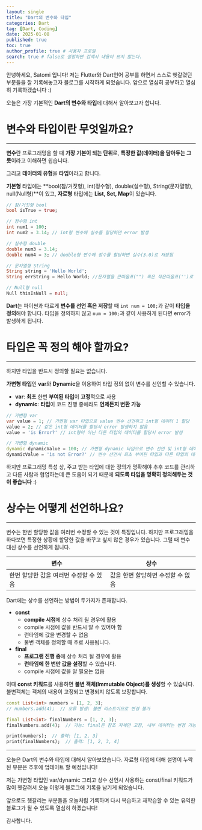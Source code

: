 ```yaml
---
layout: single
title: "Dart의 변수와 타입"
categories: Dart
tag: [Dart, Coding]
date: 2025-01-08
published: true
toc: true
author_profile: true # 사용자 프로필
search: true # false로 설정하면 검색시 내용이 뜨지 않는다.
---
```




안녕하세요, Satomi 입니다! 저는 Flutter와 Dart언어 공부를 하면서 스스로 헷갈렸던 부분들을 잘 기록해놓고자 블로그를 시작하게 되었습니다. 앞으로 열심히 공부하고 열심히 기록하겠습니다 :) 



오늘은 가장 기본적인 **Dart의 변수와 타입**에 대해서 알아보고자 합니다. 





# 변수와 타입이란 무엇일까요?

------

**변수**란 프로그래밍을 할 때 **가장 기본이 되는 단위**로, **특정한 값(데이터)을 담아두는 그릇**이라고 이해하면 쉽습니다. 

그리고 **데이터의 유형**을 **타입**이라고 합니다.

**기본형** 타입에는 **bool(참/거짓형), int(정수형), double(실수형), String(문자열형), null(Null형)**이 있고, **자료형** 타입에는 **List, Set, Map**이 있습니다.

```dart
// 참/거짓형 bool
bool isTrue = true;

// 정수형 int
int num1 = 100;
int num2 = 3.14; // int형 변수에 실수를 할당하면 error 발생

// 실수형 double
double num3 = 3.14;
double num4 = 3; // double형 변수에 정수를 할당하면 실수(3.0)로 저장됨

// 문자열형 String
String string = 'Hello World';
String errString = Hello World; //문자열을 큰따옴표("") 혹은 작은따옴표('')로 감싸주지 않으면 error 발생

// Null형 null
Null thisIsNull = null;
```

**Dart**는 파이썬과 다르게 **변수를 선언 혹은 저장**할 때 `int num = 100;`과 같이 **타입을 정의**해야 합니다.  타입을 정의하지 않고 `num = 100;`과 같이 사용하게 된다면 error가 발생하게 됩니다.





# 타입은 꼭 정의 해야 할까요?

------

하지만 타입을 반드시 정의할 필요는 없습니다. 

**가변형 타입**인 **var**와 **Dynamic**을 이용하여 타입 정의 없이 변수를 선언할 수 있습니다.



- **var**: **최초** 한번 **부여된 타입**이 **고정**적으로 사용
- **dynamic**: **타입**이 코드 진행 중에라도 **언제든지 변환 가능**

```dart
// 가변형 var
var value = 1; // 가변형 var 타입으로 value 변수 선언하고 int형 데이터 1 할당
value = 2; // 같은 int형 데이터를 할당시 error 발생하지 않음
value = 'is Error?' // int형이 아닌 다른 타입의 데이터를 할당시 error 발생

// 가변형 dynamic
dynamic dynamicValue = 100; // 가변형 dynamic 타입으로 변수 선언 및 int형 데이터 할당
dynamicValue = 'is not Error?' // 변수 선언시 최초 부여된 타입과 다른 타입의 데이터를 할당해도 error 발생하지 않음
```

하지만 프로그래밍 특성 상, 주고 받는 타입에 대한 정의가 명확해야 추후 코드를 관리하고 다른 사람과 협업하는데 큰 도움이 되기 때문에  **되도록 타입을 명확히 정의해두는 것이 좋습니다** :)





# 상수는 어떻게 선언하나요?

------

변수는 한번 할당한 값을 여러번 수정할 수 있는 것이 특징입니다. 하지만 프로그래밍을 하다보면 특정한 상황에 할당한 값을 바꾸고 싶지 않은 경우가 있습니다.  그럴 때 변수 대신 상수를 선언하게 됩니다.

| 변수                                   | 상수                              |
| -------------------------------------- | --------------------------------- |
| 한번 할당한 값을 여러번 수정할 수 있음 | 값을 한번 할당하면 수정할 수 없음 |

Dart에는 상수를 선언하는 방법이 두가지가 존재합니다.

- **const**
  - **compile 시점**에 상수 처리 될 경우에 활용
  - compile 시점에 값을 반드시 알 수 있어야 함
  - 런타임에 값을 변경할 수 없음
  - 불변 객체를 정의할 때 주로 사용됩니다.
- **final** 
  - **프로그램 진행 중**에 상수 처리 될 경우에 활용
  - **런타임에 한 번만 값을 설정**할 수 있습니다.
  - compile 시점에 값을 알 필요는 없음



이때 **const 키워드**를 사용하면 **불변 객체(Immutable Object)를 생성**할 수 있습니다. 불변객체는 객체의 내용이 고정되고 변경되지 않도록 보장합니다.

```dart
const List<int> numbers = [1, 2, 3];
// numbers.add(4);  // 오류 발생: 불변 리스트이므로 변경 불가

final List<int> finalNumbers = [1, 2, 3];
finalNumbers.add(4);  // 가능: final은 참조 자체만 고정, 내부 데이터는 변경 가능

print(numbers);  // 출력: [1, 2, 3]
print(finalNumbers);  // 출력: [1, 2, 3, 4]
```



------



오늘은 Dart의 변수와 타입에 대해서 알아보았습니다. 자료형 타입에 대해 설명이 누락된 부분은 추후에 업데이트 할 예정입니다!

저는 가변형 타입인 var/dynamic 그리고 상수 선언시 사용하는 const/final 키워드가 많이 헷갈려서 오늘 이렇게 블로그에 기록을 남기게 되었습니다.

앞으로도 헷갈리는 부분들을 오늘처럼 기록하며 다시 복습하고 재학습할 수 있는 유익한 블로그가 될 수 있도록 열심히 하겠습니다!

감사합니다.